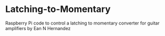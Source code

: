 # Latching-to-Momentary
Raspberry Pi code to control a latching to momentary converter for guitar amplifiers
by Ean N  Hernandez
